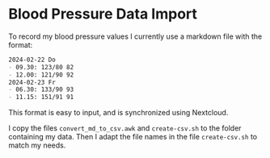 # Blood Pressure Data Import

To record my blood pressure values I currently use a markdown file with the format:

```markdown
2024-02-22 Do
- 09.30: 123/80 82
- 12.00: 121/90 92
2024-02-23 Fr
- 06.30: 133/90 93
- 11.15: 151/91 91
```

This format is easy to input, and is synchronized using Nextcloud.

I copy the files `convert_md_to_csv.awk` and `create-csv.sh` to the folder containing my data. Then I adapt the file names in the file `create-csv.sh` to match my needs.

